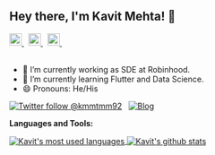 ## Hey there, I'm Kavit Mehta! 👋

<a href="https://twitter.com/kmmtmm92">
  <img alt="Kavit's Twitter" width="22px" src="https://cdn.jsdelivr.net/npm/simple-icons@v3/icons/twitter.svg" />
</a> &nbsp;
<a href="https://www.linkedin.com/in/kavitmht">
  <img alt="Kavit's Linkdein" width="22px" src="https://cdn.jsdelivr.net/npm/simple-icons@v3/icons/linkedin.svg" />
</a> &nbsp;
<a href="https://stackoverflow.com/users/6232665/zenwraight">
  <img alt="Kavit's StackOverflow" width="22px" src="https://cdn.jsdelivr.net/npm/simple-icons@v3/icons/stackoverflow.svg" />
</a> &nbsp;
<br/>
<br/>

- 🔭 I’m currently working as SDE at Robinhood.
- 🌱 I’m currently learning Flutter and Data Science.
- 😄 Pronouns: He/His

[![Twitter follow @kmmtmm92](https://img.shields.io/twitter/follow/kmmtmm92?style=social)](https://twitter.com/kmmtmm92) &nbsp;
[![Blog](https://img.shields.io/badge/Blog-medium-brightgreen)](https://medium.com/@kavitmht)

**Languages and Tools:**  

<a href="https://github.com/Kavit900">
  <img align="center" src="https://github-readme-stats.vercel.app/api/top-langs/?username=Kavit900&theme=light&count_private=true&layout=compact" alt="Kavit's most used languages" />
</a>
<a href="https://github.com/Kavit900">
 <img align="center" src="https://github-readme-stats.vercel.app/api?username=Kavit900&show_icons=true&theme=light&line_height=27&include_all_commits=true&count_private=true&hide=issues,prs,contribs" alt="Kavit's github stats"/>
</a>
